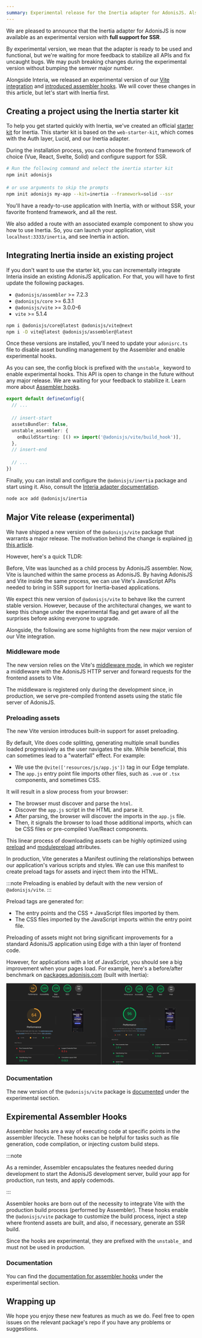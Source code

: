 ```yaml
---
summary: Experimental release for the Inertia adapter for AdonisJS. Also, come with a new release of our Vite integration.
---
```


We are pleased to announce that the Inertia adapter for AdonisJS is now available as an experimental version with **full support for SSR**.

By experimental version, we mean that the adapter is ready to be used and functional, but we're waiting for more feedback to stabilize all APIs and fix uncaught bugs. We may push breaking changes during the experimental version without bumping the semver major number.

Alongside Interia, we released an experimental version of our [Vite integration](#major-vite-release-experimental) and [introduced assembler hooks](#expiremental-assembler-hooks). We will cover these changes in this article, but let's start with Inertia first.

## Creating a project using the Inertia starter kit

To help you get started quickly with Inertia, we've created an official [starter kit](https://github.com/adonisjs/inertia-starter-kit) for Inertia. This starter kit is based on the `web-starter-kit`, which comes with the Auth layer, Lucid, and our Inertia adapter. 

During the installation process, you can choose the frontend framework of choice (Vue, React, Svelte, Solid) and configure support for SSR.

```sh
# Run the following command and select the inertia starter kit
npm init adonisjs

# or use arguments to skip the prompts
npm init adonisjs my-app --kit=inertia --framework=solid --ssr
```

You'll have a ready-to-use application with Inertia, with or without SSR, your favorite frontend framework, and all the rest.

We also added a route with an associated example component to show you how to use Inertia. So, you can launch your application, visit `localhost:3333/inertia`, and see Inertia in action.

## Integrating Inertia inside an existing project

If you don't want to use the starter kit, you can incrementally integrate Interia inside an existing AdonisJS application. For that, you will have to first update the following packages.

- `@adonisjs/assembler` >= 7.2.3
- `@adonisjs/core` >= 6.3.1
- `@adonisjs/vite` >= 3.0.0-6
- `vite` >= 5.1.4

```sh
npm i @adonisjs/core@latest @adonisjs/vite@next
npm i -D vite@latest @adonisjs/assembler@latest
```

Once these versions are installed, you'll need to update your `adonisrc.ts` file to disable asset bundling management by the Assembler and enable experimental hooks.

As you can see, the config block is prefixed with the `unstable_` keyword to enable experimental hooks. This API is open to change in the future without any major release. We are waiting for your feedback to stabilize it. Learn more about [Assembler hooks](#assembler-hooks).

```ts
export default defineConfig({
  // ...

  // insert-start
  assetsBundler: false,
  unstable_assembler: {
    onBuildStarting: [() => import('@adonisjs/vite/build_hook')],
  },
  // insert-end

  // ...
})
```

Finally, you can install and configure the `@adonisjs/inertia` package and start using it. Also, consult the [Interia adapter documentation](https://docs.adonisjs.com/guides/inertia).

```sh
node ace add @adonisjs/inertia
```

## Major Vite release (experimental)

We have shipped a new version of the `@adonisjs/vite` package that warrants a major release. The motivation behind the change is explained [in this article](https://adonisjs.com/blog/future-plans-for-adonisjs-6#adonisjsvite).

However, here's a quick TLDR:

Before, Vite was launched as a child process by AdonisJS assembler. Now, Vite is launched within the same process as AdonisJS. By having AdonisJS and Vite inside the same process, we can use Vite's JavaScript APIs needed to bring in SSR support for Inertia-based applications.

We expect this new version of `@adonisjs/vite` to behave like the current stable version. However, because of the architectural changes, we want to keep this change under the experimental flag and get aware of all the surprises before asking everyone to upgrade.

Alongside, the following are some highlights from the new major version of our Vite integration.

### Middleware mode

The new version relies on the Vite's [middleware mode](https://vitejs.dev/guide/ssr.html#setting-up-the-dev-server), in which we register a middleware with the AdonisJS HTTP server and forward requests for the frontend assets to Vite.

The middleware is registered only during the development since, in production, we serve pre-compiled frontend assets using the static file server of AdonisJS.

### Preloading assets

The new Vite version introduces built-in support for asset preloading.

By default, Vite does code splitting, generating multiple small bundles loaded progressively as the user navigates the site. While beneficial, this can sometimes lead to a "waterfall" effect. For example:

- We use the `@vite(['resources/js/app.js'])` tag in our Edge template.
- The `app.js` entry point file imports other files, such as `.vue` or `.tsx` components, and sometimes CSS.

It will result in a slow process from your browser:

- The browser must discover and parse the `html`.
- Discover the `app.js` script in the HTML and parse it. 
- After parsing, the browser will discover the imports in the `app.js` file.
- Then, it signals the browser to load those additional imports, which can be CSS files or pre-compiled Vue/React components.

This linear process of downloading assets can be highly optimized using [preload](https://developer.mozilla.org/fr/docs/Web/HTML/Attributes/rel/preload) and [modulepreload](https://developer.mozilla.org/fr/docs/Web/HTML/Attributes/rel/modulepreload) attributes.

In production, Vite generates a Manifest outlining the relationships between our application's various scripts and styles. We can use this manifest to create preload tags for assets and inject them into the HTML.

:::note
Preloading is enabled by default with the new version of `@adonisjs/vite`.
:::

Preload tags are generated for:

- The entry points and the CSS + JavaScript files imported by them.
- The CSS files imported by the JavaScript imports within the entry point file.

Preloading of assets might not bring significant improvements for a standard AdonisJS application using Edge with a thin layer of frontend code.

However, for applications with a lot of JavaScript, you should see a big improvement when your pages load. For example, here's a before/after benchmark on [packages.adonisjs.com](https://packages.adonisjs.com) (built with Inertia):

![Alt text](./before_after_preload.png)

### Documentation
The new version of the `@adonisjs/vite` package is [documented](https://docs.adonisjs.com/guides/experimental-vite) under the experimental section.

## Expiremental Assembler Hooks
Assembler hooks are a way of executing code at specific points in the assembler lifecycle. These hooks can be helpful for tasks such as file generation, code compilation, or injecting custom build steps.

:::note

As a reminder, Assembler encapsulates the features needed during development to start the AdonisJS development server, build your app for production, run tests, and apply codemods.

:::

Assembler hooks are born out of the necessity to integrate Vite with the production build process (performed by Assembler). These hooks enable the `@adonisjs/vite` package to customize the build process, inject a step where frontend assets are built, and also, if necessary, generate an SSR build.

Since the hooks are experimental, they are prefixed with the `unstable_` and must not be used in production.

### Documentation
You can find the [documentation for assembler hooks](https://docs.adonisjs.com/guides/experimental-assembler-hooks) under the experimental section.

## Wrapping up

We hope you enjoy these new features as much as we do. Feel free to open issues on the relevant package's repo if you have any problems or suggestions.
